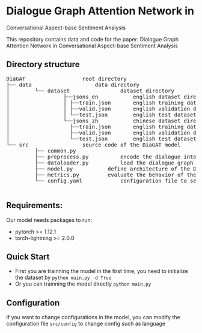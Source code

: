 # Dialogue Graph Attention Network in
Conversational Aspect-base Sentiment Analysis

This repository contains data and code for the paper: Dialogue Graph Attention Network in Conversational Aspect-base Sentiment Analysis

## Directory structure
<pre>
DiaGAT					root directory
├── data					data directory
│        └── dataset				dataset directory
│        	      ├──jsons_en			english dataset directory
│        	      │	├──train.json		english training dataset
│        	      │	├──valid.json		english validation dataset
│        	      │	└──test.json		english test dataset
│        	      └──jsons_zh			chinese dataset directory
│        	      	├──train.json		english training dataset
│        	      	├──valid.json		english validation dataset
│        	       	└──test.json		english test dataset
└── src					source code of the DiaGAT model
         ├── common.py
         ├── preprocess.py			encode the dialogue into dialogue graph
         ├── dataloader.py			load the dialogue graph into dataset
         ├── model.py			define architecture of the DiaGAT model
         ├── metrics.py			evaluate the behavior of the model
         └── config.yaml			configuration file to setting many hyper parameters 			
	
</pre>

## Requirements:
Our model needs packages to run:
- pytorch >= 1.12.1
- torch-lightning >= 2.0.0

## Quick Start
- First you are trainning the model in the first time, you need to initialize the dataset by
`python main.py -d True`
- Or you can trainning the model directly
`python main.py`

## Configuration
If you want to change configurations in the model, you can modify the configuration file `src/config` to change config such as language
